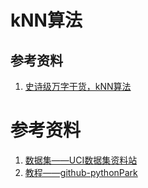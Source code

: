 # kNN算法







## 参考资料

1.  [史诗级万字干货，kNN算法](https://mp.weixin.qq.com/s/ymbwdQL_aSHVjgOZ9RG63Q)



# 参考资料

1.  [数据集——UCI数据集资料站](https://archive.ics.uci.edu/ml/index.php) 
2.  [教程——github-pythonPark](https://github.com/Jack-Cherish/PythonPark) 